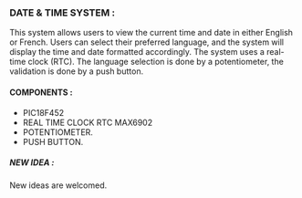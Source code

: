 ### DATE & TIME SYSTEM : 
This system allows users to view the current time and date in either English or French.
Users can select their preferred language, and the system will display the time and date formatted accordingly. The system uses a real-time clock (RTC).
The language selection is done by a potentiometer, the validation is done by a push button.

#### COMPONENTS : 
- PIC18F452
- REAL TIME CLOCK RTC MAX6902
- POTENTIOMETER.
- PUSH BUTTON.


##### NEW IDEA : 
New ideas are welcomed.

